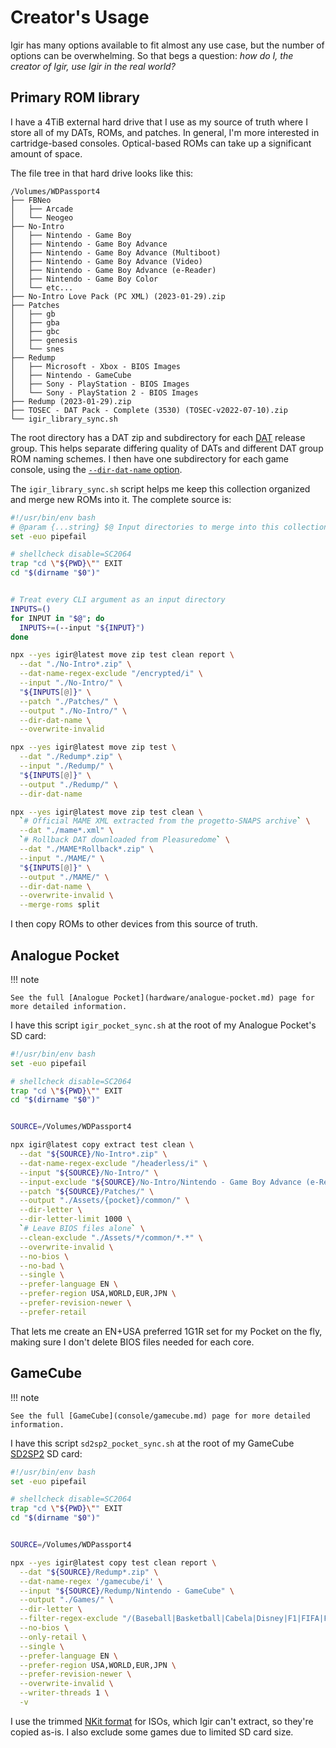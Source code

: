 # Creator's Usage

Igir has many options available to fit almost any use case, but the number of options can be overwhelming. So that begs a question: _how do I, the creator of Igir, use Igir in the real world?_

## Primary ROM library

I have a 4TiB external hard drive that I use as my source of truth where I store all of my DATs, ROMs, and patches. In general, I'm more interested in cartridge-based consoles. Optical-based ROMs can take up a significant amount of space.

The file tree in that hard drive looks like this:

```text
/Volumes/WDPassport4
├── FBNeo
│   ├── Arcade
│   └── Neogeo
├── No-Intro
│   ├── Nintendo - Game Boy
│   ├── Nintendo - Game Boy Advance
│   ├── Nintendo - Game Boy Advance (Multiboot)
│   ├── Nintendo - Game Boy Advance (Video)
│   ├── Nintendo - Game Boy Advance (e-Reader)
│   ├── Nintendo - Game Boy Color
│   └── etc...
├── No-Intro Love Pack (PC XML) (2023-01-29).zip
├── Patches
│   ├── gb
│   ├── gba
│   ├── gbc
│   ├── genesis
│   └── snes
├── Redump
│   ├── Microsoft - Xbox - BIOS Images
│   ├── Nintendo - GameCube
│   ├── Sony - PlayStation - BIOS Images
│   └── Sony - PlayStation 2 - BIOS Images
├── Redump (2023-01-29).zip
├── TOSEC - DAT Pack - Complete (3530) (TOSEC-v2022-07-10).zip
└── igir_library_sync.sh
```

The root directory has a DAT zip and subdirectory for each [DAT](../dats/introduction.md) release group. This helps separate differing quality of DATs and different DAT group ROM naming schemes. I then have one subdirectory for each game console, using the [`--dir-dat-name` option](../output/path-options.md).

The `igir_library_sync.sh` script helps me keep this collection organized and merge new ROMs into it. The complete source is:

```bash
#!/usr/bin/env bash
# @param {...string} $@ Input directories to merge into this collection
set -euo pipefail

# shellcheck disable=SC2064
trap "cd \"${PWD}\"" EXIT
cd "$(dirname "$0")"


# Treat every CLI argument as an input directory
INPUTS=()
for INPUT in "$@"; do
  INPUTS+=(--input "${INPUT}")
done

npx --yes igir@latest move zip test clean report \
  --dat "./No-Intro*.zip" \
  --dat-name-regex-exclude "/encrypted/i" \
  --input "./No-Intro/" \
  "${INPUTS[@]}" \
  --patch "./Patches/" \
  --output "./No-Intro/" \
  --dir-dat-name \
  --overwrite-invalid

npx --yes igir@latest move zip test \
  --dat "./Redump*.zip" \
  --input "./Redump/" \
  "${INPUTS[@]}" \
  --output "./Redump/" \
  --dir-dat-name

npx --yes igir@latest move zip test clean \
  `# Official MAME XML extracted from the progetto-SNAPS archive` \
  --dat "./mame*.xml" \
  `# Rollback DAT downloaded from Pleasuredome` \
  --dat "./MAME*Rollback*.zip" \
  --input "./MAME/" \
  "${INPUTS[@]}" \
  --output "./MAME/" \
  --dir-dat-name \
  --overwrite-invalid \
  --merge-roms split
```

I then copy ROMs to other devices from this source of truth.

## Analogue Pocket

!!! note

    See the full [Analogue Pocket](hardware/analogue-pocket.md) page for more detailed information.

I have this script `igir_pocket_sync.sh` at the root of my Analogue Pocket's SD card:

```bash
#!/usr/bin/env bash
set -euo pipefail

# shellcheck disable=SC2064
trap "cd \"${PWD}\"" EXIT
cd "$(dirname "$0")"


SOURCE=/Volumes/WDPassport4

npx igir@latest copy extract test clean \
  --dat "${SOURCE}/No-Intro*.zip" \
  --dat-name-regex-exclude "/headerless/i" \
  --input "${SOURCE}/No-Intro/" \
  --input-exclude "${SOURCE}/No-Intro/Nintendo - Game Boy Advance (e-Reader)/" \
  --patch "${SOURCE}/Patches/" \
  --output "./Assets/{pocket}/common/" \
  --dir-letter \
  --dir-letter-limit 1000 \
  `# Leave BIOS files alone` \
  --clean-exclude "./Assets/*/common/*.*" \
  --overwrite-invalid \
  --no-bios \
  --no-bad \
  --single \
  --prefer-language EN \
  --prefer-region USA,WORLD,EUR,JPN \
  --prefer-revision-newer \
  --prefer-retail
```

That lets me create an EN+USA preferred 1G1R set for my Pocket on the fly, making sure I don't delete BIOS files needed for each core.

## GameCube

!!! note

    See the full [GameCube](console/gamecube.md) page for more detailed information.

I have this script `sd2sp2_pocket_sync.sh` at the root of my GameCube [SD2SP2](https://github.com/citrus3000psi/SD2SP2) SD card:

```bash
#!/usr/bin/env bash
set -euo pipefail

# shellcheck disable=SC2064
trap "cd \"${PWD}\"" EXIT
cd "$(dirname "$0")"


SOURCE=/Volumes/WDPassport4

npx --yes igir@latest copy test clean report \
  --dat "${SOURCE}/Redump*.zip" \
  --dat-name-regex '/gamecube/i' \
  --input "${SOURCE}/Redump/Nintendo - GameCube" \
  --output "./Games/" \
  --dir-letter \
  --filter-regex-exclude "/(Baseball|Basketball|Cabela|Disney|F1|FIFA|Football|Golf|Madden|MLB|MLS|NASCAR|NBA|NCAA|NFL|NHL|Nickelodeon|PGA|Soccer|Tennis|UFC|WWE)/i" \
  --no-bios \
  --only-retail \
  --single \
  --prefer-language EN \
  --prefer-region USA,WORLD,EUR,JPN \
  --prefer-revision-newer \
  --overwrite-invalid \
  --writer-threads 1 \
  -v
```

I use the trimmed [NKit format](https://wiki.gbatemp.net/wiki/NKit) for ISOs, which Igir can't extract, so they're copied as-is. I also exclude some games due to limited SD card size.
